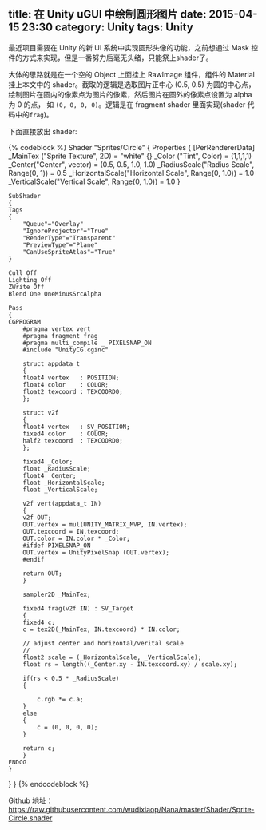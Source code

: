 title: 在 Unity uGUI 中绘制圆形图片
date: 2015-04-15 23:30
category: Unity
tags: Unity
---

最近项目需要在 Unity 的新 UI 系统中实现圆形头像的功能，之前想通过 Mask 控件的方式来实现，但是一番努力后毫无头绪，只能祭上shader了。

大体的思路就是在一个空的 Object 上面挂上 RawImage 组件，组件的 Material 挂上本文中的 shader。截取的逻辑是选取图片正中心 (0.5, 0.5) 为圆的中心点，绘制图片在圆内的像素点为图片的像素，然后图片在圆外的像素点设置为 alpha 为 0 的点，
如 `(0, 0, 0, 0)`。逻辑是在 fragment shader 里面实现(shader 代码中的`frag`)。

下面直接放出 shader:

<!--more-->

{% codeblock %}
Shader "Sprites/Circle"
{
    Properties
    {
    [PerRendererData] _MainTex ("Sprite Texture", 2D) = "white" {}
    _Color ("Tint", Color) = (1,1,1,1)
    _Center("Center", vector) = (0.5, 0.5, 1.0, 1.0)
    _RadiusScale("Radius Scale", Range(0, 1)) = 0.5
    _HorizontalScale("Horizontal Scale", Range(0, 1.0)) = 1.0
    _VerticalScale("Vertical Scale", Range(0, 1.0)) = 1.0
    }

    SubShader
    {
    Tags
    {
        "Queue"="Overlay"
        "IgnoreProjector"="True"
        "RenderType"="Transparent"
        "PreviewType"="Plane"
        "CanUseSpriteAtlas"="True"
    }

    Cull Off
    Lighting Off
    ZWrite Off
    Blend One OneMinusSrcAlpha

    Pass
    {
    CGPROGRAM
        #pragma vertex vert
        #pragma fragment frag
        #pragma multi_compile _ PIXELSNAP_ON
        #include "UnityCG.cginc"

        struct appdata_t
        {
        float4 vertex   : POSITION;
        float4 color    : COLOR;
        float2 texcoord : TEXCOORD0;
        };

        struct v2f
        {
        float4 vertex   : SV_POSITION;
        fixed4 color    : COLOR;
        half2 texcoord  : TEXCOORD0;
        };

        fixed4 _Color;
        float _RadiusScale;
        float4 _Center;
        float _HorizontalScale;
        float _VerticalScale;

        v2f vert(appdata_t IN)
        {
        v2f OUT;
        OUT.vertex = mul(UNITY_MATRIX_MVP, IN.vertex);
        OUT.texcoord = IN.texcoord;
        OUT.color = IN.color * _Color;
        #ifdef PIXELSNAP_ON
        OUT.vertex = UnityPixelSnap (OUT.vertex);
        #endif

        return OUT;
        }

        sampler2D _MainTex;

        fixed4 frag(v2f IN) : SV_Target
        {
        fixed4 c;
        c = tex2D(_MainTex, IN.texcoord) * IN.color;

        // adjust center and horizontal/verital scale
        //
        float2 scale = (_HorizontalScale, _VerticalScale);
        float rs = length((_Center.xy - IN.texcoord.xy) / scale.xy);

        if(rs < 0.5 * _RadiusScale)
        {

            c.rgb *= c.a;
        }
        else
        {
            c = (0, 0, 0, 0);
        }

        return c;
        }
    ENDCG
    }
   }
}
{% endcodeblock %}

Github 地址： <https://raw.githubusercontent.com/wudixiaop/Nana/master/Shader/Sprite-Circle.shader>
